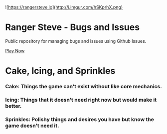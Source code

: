 ![https://rangersteve.io](http://i.imgur.com/hSKprhX.png)

# Ranger Steve - Bugs and Issues

Public repository for managing bugs and issues using Github Issues.

[Play Now](https://rangersteve.io)

# Cake, Icing, and Sprinkles

### Cake: Things the game can't exist without like core mechanics.
### Icing: Things that it doesn't need right now but would make it better.
### Sprinkles: Polishy things and desires you have but know the game doesn't need it.
